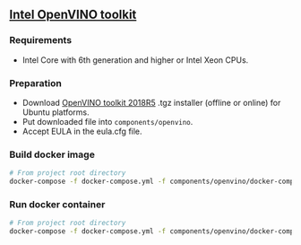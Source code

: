 ## [Intel OpenVINO toolkit](https://software.intel.com/en-us/openvino-toolkit)

### Requirements

* Intel Core with 6th generation and higher or Intel Xeon CPUs.

### Preparation

* Download [OpenVINO toolkit 2018R5](https://software.intel.com/en-us/openvino-toolkit) .tgz installer (offline or online) for Ubuntu platforms.
* Put downloaded file into ```components/openvino```.
* Accept EULA in the eula.cfg file.

### Build docker image
```bash
# From project root directory
docker-compose -f docker-compose.yml -f components/openvino/docker-compose.openvino.yml build
```

### Run docker container
```bash
# From project root directory
docker-compose -f docker-compose.yml -f components/openvino/docker-compose.openvino.yml up -d
```
